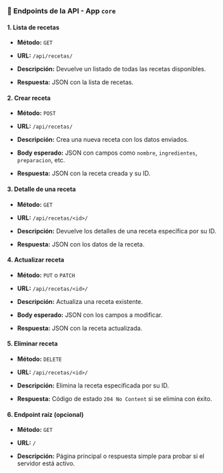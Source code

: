 ### 📌 Endpoints de la API - App `core`

#### 1. **Lista de recetas**

-   **Método:** `GET`
    
-   **URL:** `/api/recetas/`
    
-   **Descripción:** Devuelve un listado de todas las recetas disponibles.
    
-   **Respuesta:** JSON con la lista de recetas.
    

#### 2. **Crear receta**

-   **Método:** `POST`
    
-   **URL:** `/api/recetas/`
    
-   **Descripción:** Crea una nueva receta con los datos enviados.
    
-   **Body esperado:** JSON con campos como `nombre`, `ingredientes`, `preparacion`, etc.
    
-   **Respuesta:** JSON con la receta creada y su ID.
    

#### 3. **Detalle de una receta**

-   **Método:** `GET`
    
-   **URL:** `/api/recetas/<id>/`
    
-   **Descripción:** Devuelve los detalles de una receta específica por su ID.
    
-   **Respuesta:** JSON con los datos de la receta.
    

#### 4. **Actualizar receta**

-   **Método:** `PUT` o `PATCH`
    
-   **URL:** `/api/recetas/<id>/`
    
-   **Descripción:** Actualiza una receta existente.
    
-   **Body esperado:** JSON con los campos a modificar.
    
-   **Respuesta:** JSON con la receta actualizada.
    

#### 5. **Eliminar receta**

-   **Método:** `DELETE`
    
-   **URL:** `/api/recetas/<id>/`
    
-   **Descripción:** Elimina la receta especificada por su ID.
    
-   **Respuesta:** Código de estado `204 No Content` si se elimina con éxito.
    

#### 6. **Endpoint raíz (opcional)**

-   **Método:** `GET`
    
-   **URL:** `/`
    
-   **Descripción:** Página principal o respuesta simple para probar si el servidor está activo.
